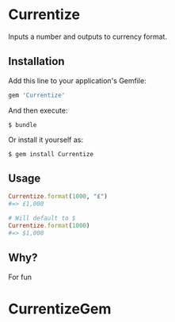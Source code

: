 # Currentize

Inputs a number and outputs to currency format.


## Installation

Add this line to your application's Gemfile:

```ruby
gem 'Currentize'
```

And then execute:

    $ bundle

Or install it yourself as:

    $ gem install Currentize

## Usage

```ruby
Currentize.format(1000, "£")
#=> £1,000

# Will default to $
Currentize.format(1000)
#=> $1,000
```

## Why?
For fun



# CurrentizeGem
